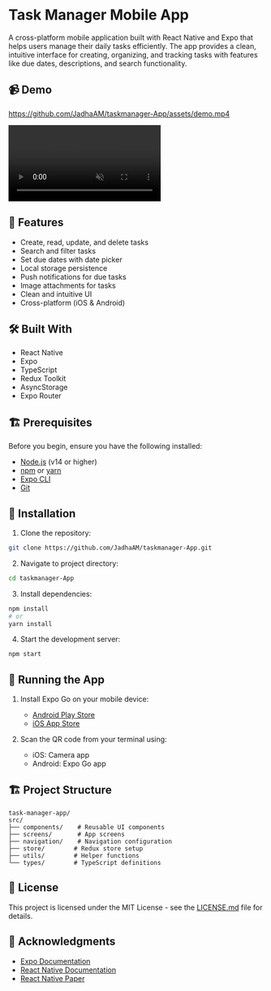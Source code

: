# Task Manager Mobile App

A cross-platform mobile application built with React Native and Expo that helps users manage their daily tasks efficiently. The app provides a clean, intuitive interface for creating, organizing, and tracking tasks with features like due dates, descriptions, and search functionality.

## 📹 Demo

https://github.com/JadhaAM/taskmanager-App/assets/demo.mp4

<video autoplay loop muted playsinline>
  <source src="assets/demo.mp4" type="video/mp4">
</video>

## 🚀 Features

- Create, read, update, and delete tasks
- Search and filter tasks
- Set due dates with date picker
- Local storage persistence
- Push notifications for due tasks
- Image attachments for tasks
- Clean and intuitive UI
- Cross-platform (iOS & Android)

## 🛠️ Built With

- React Native
- Expo
- TypeScript
- Redux Toolkit
- AsyncStorage
- Expo Router


## 🏗️ Prerequisites

Before you begin, ensure you have the following installed:
- [Node.js](https://nodejs.org/) (v14 or higher)
- [npm](https://www.npmjs.com/) or [yarn](https://yarnpkg.com/)
- [Expo CLI](https://docs.expo.dev/workflow/expo-cli/)
- [Git](https://git-scm.com/)

## 🚀 Installation

1. Clone the repository:
```bash
git clone https://github.com/JadhaAM/taskmanager-App.git
```

2. Navigate to project directory:
```bash
cd taskmanager-App
```

3. Install dependencies:
```bash
npm install
# or
yarn install
```

4. Start the development server:
```bash
npm start
```

## 📱 Running the App

1. Install Expo Go on your mobile device:
   - [Android Play Store](https://play.google.com/store/apps/details?id=host.exp.exponent)
   - [iOS App Store](https://apps.apple.com/app/expo-go/id982107779)

2. Scan the QR code from your terminal using:
   - iOS: Camera app
   - Android: Expo Go app

## 🏗️ Project Structure

```
task-manager-app/
src/
├── components/    # Reusable UI components
├── screens/       # App screens
├── navigation/    # Navigation configuration
├── store/        # Redux store setup
├── utils/        # Helper functions
└── types/        # TypeScript definitions
```



## 📄 License

This project is licensed under the MIT License - see the [LICENSE.md](LICENSE.md) file for details.

## 🙏 Acknowledgments

- [Expo Documentation](https://docs.expo.dev/)
- [React Native Documentation](https://reactnative.dev/)
- [React Native Paper](https://callstack.github.io/react-native-paper/)
